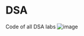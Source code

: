 # DSA
Code of all DSA labs 
![image](https://github.com/user-attachments/assets/3de34c29-e7b8-4855-aed9-0c8eb1a8103f)
